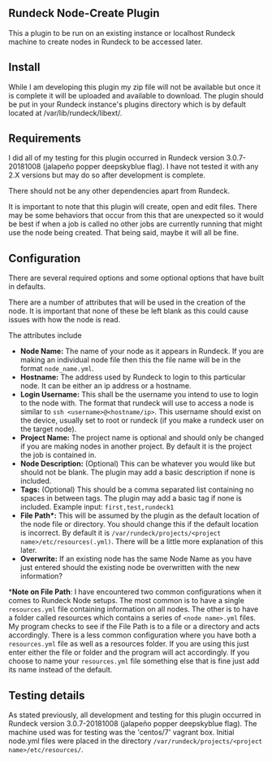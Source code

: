 ## Rundeck Node-Create Plugin

This a plugin to be run on an existing instance or localhost Rundeck machine to create nodes in Rundeck to be accessed later.

## Install

While I am developing this plugin my zip file will not be available but once it is complete it will be uploaded and available to download. The plugin should be put in your Rundeck instance's plugins directory which is by default located at /var/lib/rundeck/libext/.

## Requirements

I did all of my testing for this plugin occurred in Rundeck version 3.0.7-20181008 (jalapeño popper deepskyblue flag). I have not tested it with any 2.X versions but may do so after development is complete.

There should not be any other dependencies apart from Rundeck.

It is important to note that this plugin will create, open and edit files. There may be some behaviors that occur from this that are unexpected so it would be best if when a job is called no other jobs are currently running that might use the node being created. That being said, maybe it will all be fine.

## Configuration

There are several required options and some optional options that have built in defaults.

There are a number of attributes that will be used in the creation of the node. It is important that none of these be left blank as this could cause issues with how the node is read.

The attributes include
  * **Node Name:** The name of your node as it appears in Rundeck. If you are making an individual node file then this the file name will be in the format `node_name.yml`.  
  * **Hostname:** The address used by Rundeck to login to this particular node. It can be either an ip address or a hostname.
  * **Login Username:** This shall be the username you intend to use to login to the node with. The format that rundeck will use to access a node is similar to `ssh <username>@<hostname/ip>`. This username should exist on the device, usually set to root or rundeck (if you make a rundeck user on the target node).
  * **Project Name:** The project name is optional and should only be changed if you are making nodes in another project. By default it is the project the job is contained in.
  * **Node Description:** (Optional) This can be whatever you would like but should not be blank. The plugin may add a basic description if none is included.
  * **Tags:** (Optional) This should be a comma separated list containing no spaces in between tags. The plugin may add a basic tag if none is included. Example input: `first,test,rundeck1`
  * **File Path\*:** This will be assumed by the plugin as the default location of the node file or directory. You should change this if the default location is incorrect. By default it is `/var/rundeck/projects/<project name>/etc/resources(.yml)`. There will be a little more explanation of this later.
  * **Overwrite:** If an existing node has the same Node Name as you have just entered should the existing node be overwritten with the new information?

\***Note on File Path**: I have encountered two common configurations when it comes to Rundeck Node setups. The most common is to have a single `resources.yml` file containing information on all nodes. The other is to have a folder called resources which contains a series of `<node name>.yml` files. My program checks to see if the File Path is to a file or a directory and acts accordingly. There is a less common configuration where you have both a `resources.yml` file as well as a resources folder. If you are using this just enter either the file or folder and the program will act accordingly. If you choose to name your `resources.yml` file something else that is fine just add its name instead of the default. 



## Testing details

As stated previously, all development and testing for this plugin occurred in Rundeck version 3.0.7-20181008 (jalapeño popper deepskyblue flag). The machine used was for testing was the 'centos/7' vagrant box. Initial node.yml files were placed in the directory `/var/rundeck/projects/<project name>/etc/resources/`.
